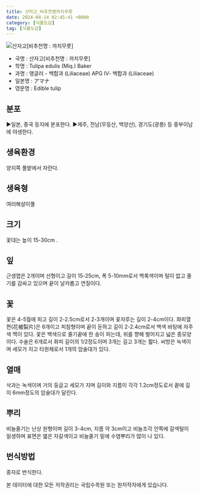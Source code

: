 ```yaml
---
title: 산자고_비추천명까치무릇
date: 2024-04-14 02:45:41 +0800
category: [식물도감]
tag: [식물도감]
---
```




![산자고[비추천명 : 까치무릇]](/fileUpload/plants/basic/Liliaceae/Tulipa/15201/15201_1_th2.jpg)
- 국명 : 산자고[비추천명 : 까치무릇]
- 학명 : Tulipa edulis (Miq.) Baker
- 과명 : 앵글러 - 백합과 (Liliaceae) APG Ⅳ- 백합과 (Liliaceae)
- 일본명 : アマナ
- 영문명 : Edible tulip


## 분포
▶일본, 중국 등지에 분포한다.▶제주, 전남(무등산, 백양산), 경기도(광릉) 등 중부이남에 야생한다.
## 생육환경
양지쪽 풀밭에서 자란다.
## 생육형
여러해살이풀
## 크기
꽃대는 높이 15-30cm .
## 잎
근생엽은 2개이며 선형이고 길이 15-25cm, 폭 5-10mm로서 백록색이며 털이 없고 줄기를 감싸고 있으며 끝이 날카롭고 연질이다.
## 꽃
꽃은 4-5월에 피고 길이 2-2.5cm로서 2-3개이며 꽃자루는 길이 2-4cm이다. 화피열편(花被裂片)은 6개이고 피침형이며 끝이 둔하고 길이 2-2.4cm로서 백색 바탕에 자주색 맥이 있다. 꽃은 백색으로 줄기끝에 한 송이 피는데, 위를 향해 벌어지고 넓은 종모양이다. 수술은 6개로서 화피 길이의 1/2정도이며 3개는 길고 3개는 짧다. 씨방은 녹색이며 세모가 지고 타원체로서 1개의 암술대가 있다.
## 열매
삭과는 녹색이며 거의 둥글고 세모가 지며 길이와 지름이 각각 1.2cm정도로서 끝에 길이 6mm정도의 암술대가 달린다.
## 뿌리
비늘줄기는 난상 원형이며 길이 3-4cm, 지름 약 3cm이고 비늘조각 안쪽에 갈색털이 밀생하며 표면은 엷은 자갈색이고 비늘줄기 밑에 수염뿌리가 많이 나 있다.
## 번식방법
종자로 번식한다.






본 데이터에 대한 모든 저작권리는 국립수목원 또는 원저작자에게 있습니다.
